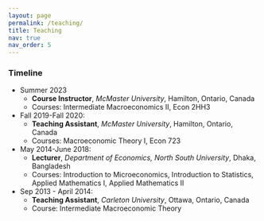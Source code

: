 ```yaml
---
layout: page
permalink: /teaching/
title: Teaching
nav: true
nav_order: 5
---
```

 
### Timeline
 
- Summer 2023
  - **Course Instructor**, *McMaster University*, Hamilton, Ontario, Canada
  - Courses: Intermediate Macroeconomics II, Econ 2HH3
- Fall 2019-Fall 2020:
  - **Teaching Assistant**, *McMaster University*, Hamilton, Ontario, Canada
  - Courses: Macroeconomic Theory I, Econ 723
- May 2014-June 2018:
  - **Lecturer**, *Department of Economics, North South University*, Dhaka, Bangladesh
  - Courses: Introduction to Microeconomics, Introduction to Statistics, Applied Mathematics I, Applied Mathematics II
- Sep 2013 - April 2014:
  - **Teaching Assistant**, *Carleton University*, Ottawa, Ontario, Canada
  - Course: Intermediate Macroeconomic Theory
 
